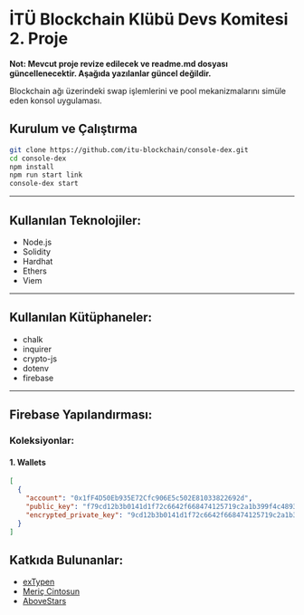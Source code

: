 # İTÜ Blockchain Klübü Devs Komitesi 2. Proje

**Not: Mevcut proje revize edilecek ve readme.md dosyası güncellenecektir. Aşağıda yazılanlar güncel değildir.**

Blockchain ağı üzerindeki swap işlemlerini ve pool mekanizmalarını simüle eden konsol uygulaması.

## Kurulum ve Çalıştırma

```bash
git clone https://github.com/itu-blockchain/console-dex.git
cd console-dex
npm install
npm run start link
console-dex start
```

---

## Kullanılan Teknolojiler:

- Node.js
- Solidity
- Hardhat
- Ethers
- Viem

---

## Kullanılan Kütüphaneler:

- chalk
- inquirer
- crypto-js
- dotenv
- firebase

---

## Firebase Yapılandırması:

### Koleksiyonlar:

#### 1. Wallets

```json
[
  {
    "account": "0x1fF4D50Eb935E72Cfc906E5c502E81033822692d",
    "public_key": "f79cd12b3b0141d1f72c6642f668474125719c2a1b399f4c48932ebfaa2e1384",
    "encrypted_private_key": "9cd12b3b0141d1f72c6642f668474125719c2a1b399f4c48932ebfaa2e1384saf"
  }
]
```

## Katkıda Bulunanlar:

- [exTypen](https://github.com/exTypen)
- [Meriç Cintosun](https://github.com/mericcintosun)
- [AboveStars](https://github.com/aboveStars)
